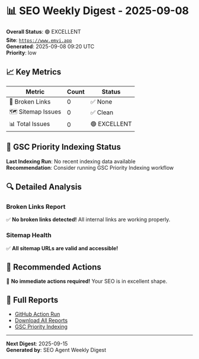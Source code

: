 # 📊 SEO Weekly Digest - 2025-09-08

**Overall Status**: 🟢 EXCELLENT  
**Site**: [`https://www.emvi.app`](https://www.emvi.app)  
**Generated**: 2025-09-08 09:20 UTC  
**Priority**: low

## 📈 Key Metrics

| Metric | Count | Status |
|--------|-------|--------|
| 🔗 Broken Links | 0 | ✅ None |
| 🗺️ Sitemap Issues | 0 | ✅ Clean |
| 📊 Total Issues | 0 | 🟢 EXCELLENT |

## 🚀 GSC Priority Indexing Status

**Last Indexing Run**: No recent indexing data available  
**Recommendation**: Consider running GSC Priority Indexing workflow


## 🔍 Detailed Analysis

### Broken Links Report
✅ **No broken links detected!** All internal links are working properly.

### Sitemap Health
✅ **All sitemap URLs are valid and accessible!**

## 🎯 Recommended Actions

🎉 **No immediate actions required!** Your SEO is in excellent shape.

## 📁 Full Reports

- [GitHub Action Run](https://github.com/Michaelhumble/emviapp-final/actions/runs/17545975715)
- [Download All Reports](https://github.com/Michaelhumble/emviapp-final/actions/runs/17545975715)
- [GSC Priority Indexing](https://github.com/Michaelhumble/emviapp-final/actions/workflows/gsc-priority-indexing.yml)

---

**Next Digest**: 2025-09-15  
**Generated by**: SEO Agent Weekly Digest
